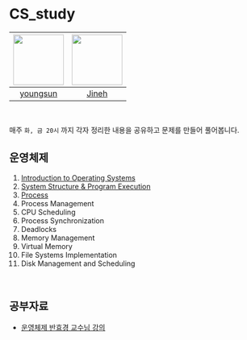 # CS_study

|<img width="100" src="https://user-images.githubusercontent.com/77915491/178108559-b9db17c3-128a-46d2-8a4f-32da6126b04b.JPG">|<img width="100" height="100" src="https://user-images.githubusercontent.com/77915491/178108686-be442a09-e930-4e9c-b8cf-10b2bf47e284.JPG">|
|:---:|:---:|
|[youngsun](https://github.com/dudtjs1021ej)|[Jineh](https://github.com/Jineh)|

</br>

매주 `화, 금 20시` 까지 각자 정리한 내용을 공유하고 문제를 만들어 풀어봅니다.
</br>


## 운영체제
1. [Introduction to Operating Systems](https://github.com/dudtjs1021ej/CS_study/issues/1)
2. [System Structure & Program Execution](https://github.com/dudtjs1021ej/CS_study/issues/2)
3. [Process](https://github.com/dudtjs1021ej/CS_study/issues/3)
4. Process Management
5. CPU Scheduling
6. Process Synchronization
7. Deadlocks
8. Memory Management
9. Virtual Memory
10. File Systems Implementation
11. Disk Management and Scheduling

</br>

## 공부자료
  - [운영체제 반효경 교수님 강의](http://www.kocw.net/home/search/kemView.do?kemId=1046323)
